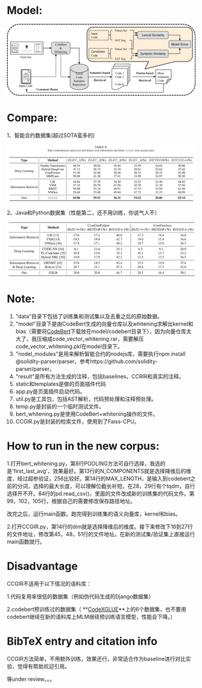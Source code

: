 # Model:

![](figs/SCmodel.png)

# Compare:

1、智能合约数据集(超过SOTA蛮多的)

![](figs/RQ1.png)

2、Java和Python数据集（性能第二，还不用训练，你说气人不）

![](figs/Other.png)

# Note:

1. "data"目录下包括了训练集和测试集以及去重之后的原始数据。
2. "model"目录下是由CodeBert生成的向量仓库以及whitening求解出kernel和bias（需要将[CodeBert](https://huggingface.co/microsoft/codebert-base)下载放在model/codebert目录下），因为向量仓库太大了，我压缩成code_vector_whitening.rar，需要解压code_vector_whitening.pkl在model目录下。
3. "nodel_modules"是用来解析智能合约的nodejs库，需要执行npm install @solidity-parser/parser，参考https://github.com/solidity-parser/parser。
4. "result"是所有方法生成的注释，包括baselines，CCRIR和真实的注释。
5. static和templates是做的页面插件代码
6. app.py是页面插件启动代码。
7. util.py是工具包，包括AST解析，代码预处理和注释预处理。
8. temp.py是封装的一个临时测试文件。
9. bert_whitening.py是使用CodeBert+whitening操作的文件。
10. CCGIR.py是封装的检索文件，使用到了Faiss-CPU。

# How to run in the new corpus:

1.打开bert_whitening.py，第8行POOLING方法可自行选择，我选的是'first_last_avg'，效果最好。第13行的N_COMPONENTS就是选择降维后的维度，经过超参验证，256比较好。第14行的MAX_LENGTH，是输入到codebert之前的分词，选择的最大长度，可以理解位截长补短。在28，29行有个tqdm，自行选择开不开。84行的pd.read_csv()，里面的文件改成新的训练集的代码文件。第99，102，105行，根据自己的需要修改保存路径地址。

改完之后，运行main函数。跑完得到训练集的语义向量库，kernel和bias。

2.打开CCGIR.py，第14行的dim就是选择降维后的维度。接下来修改下16到27行的文件地址，修改第45，48，51行的文件地址。在新的测试集/验证集上直接运行main函数就行。

# Disadvantage

CCGIR不适用于以下情况的语料库：

1.代码复用率很低的数据集（例如伪代码生成的Django数据集）

2.codebert预训练过的数据集（ **[CodeXGLUE](https://github.com/microsoft/CodeXGLUE)**上的6个数据集，也不要用codebert继续在新的语料库上MLM继续预训练语言模型，性能会下降。）

# BibTeX entry and citation info

CCGIR方法简单，不用额外训练，效果还行，非常适合作为baseline进行对比实验，觉得有帮助欢迎引用。

等under review。。。

